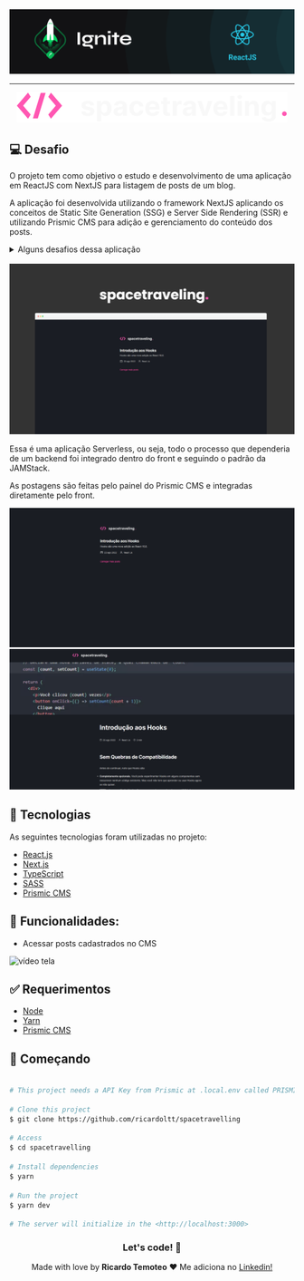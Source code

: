 <img alt="ignite" src="./.github/background.png" />

___

<div align="center">
    <img alt="logo" src="./.github/logo.svg">
</div>

## 💻 Desafio

O projeto tem como objetivo o estudo e desenvolvimento de uma aplicação em ReactJS com NextJS para listagem de posts de um blog.

A aplicação foi desenvolvida utilizando o framework NextJS aplicando os conceitos de Static Site Generation (SSG) e Server Side Rendering (SSR) e utilizando Prismic CMS para adição e gerenciamento do conteúdo dos posts.

<details>
<summary>Alguns desafios dessa aplicação</summary>

- Estilizações global e individuais;
- Importação de fontes Google;
- Paginação de posts;
- Cálculo de tempo estimado de leitura do post;
- Geração de páginas estáticas com os métodos `getStaticProps` e `getStaticPaths`;
- Formatação de datas com `date-fns`;
- Uso de ícones com `react-icons`;
- Requisições HTTP com `fetch`;
- Entre outros.
-
</details>
<br>

<img alt="exemplo da tela" src="./.github/1.jpeg" />

Essa é uma aplicação Serverless, ou seja, todo o processo que dependeria de um backend foi integrado dentro do front e seguindo o padrão da JAMStack.

As postagens são feitas pelo painel do Prismic CMS e integradas diretamente pelo front.

<img alt="exemplo da tela" src="./.github/first-example-screen.png" />
<img alt="exemplo da tela2" src="./.github/second-example-screen.png" />

## :rocket: Tecnologias

As seguintes tecnologias foram utilizadas no projeto:

- [React.js](https://pt-br.reactjs.org/)
- [Next.js](https://nextjs.org/)
- [TypeScript](https://www.typescriptlang.org/)
- [SASS](https://sass-lang.com/)
- [Prismic CMS](https://prismic.io/)

## 🔖 Funcionalidades:
- Acessar posts cadastrados no CMS

![vídeo tela](https://github.com/ricardoltt/spacetravelling/blob/main/.github/gif-site.gif)

## :white_check_mark: Requerimentos

- [Node](https://nodejs.org/en/)
- [Yarn](https://yarnpkg.com/lang/en/)
- [Prismic CMS](https://prismic.io)

## :checkered_flag: Começando

```bash

# This project needs a API Key from Prismic at .local.env called PRISMIC_API_ENDPOINT

# Clone this project
$ git clone https://github.com/ricardoltt/spacetravelling

# Access
$ cd spacetravelling

# Install dependencies
$ yarn

# Run the project
$ yarn dev

# The server will initialize in the <http://localhost:3000>
```

<div align="center">

### Let's code! 🚀

Made with love by **Ricardo Temoteo** ❤️ Me adiciona no [Linkedin!](https://www.linkedin.com/in/ricardoltt/)

</div>

